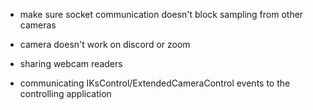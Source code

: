 - make sure socket communication doesn't block sampling from other cameras
- camera doesn't work on discord or zoom

- sharing webcam readers
- communicating IKsControl/ExtendedCameraControl events to the controlling application
